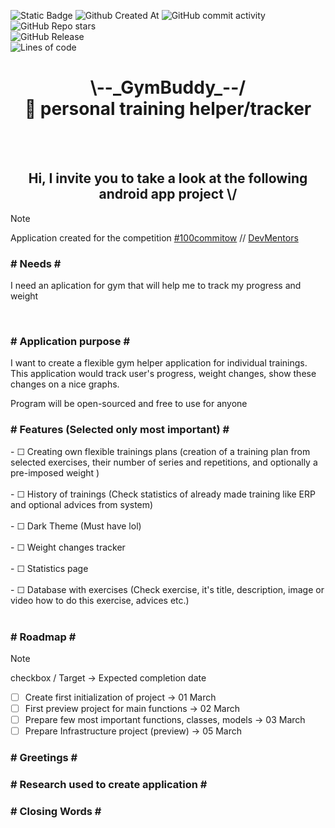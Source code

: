 ![Static Badge](https://img.shields.io/badge/Technology-Kotlin-8A2BE2) 
![Github Created At](https://img.shields.io/github/created-at/Lewan24/GymBuddy)
![GitHub commit activity](https://img.shields.io/github/commit-activity/w/Lewan24/GymBuddy)
![GitHub Repo stars](https://img.shields.io/github/stars/Lewan24/GymBuddy) <br>
![GitHub Release](https://img.shields.io/github/v/release/Lewan24/GymBuddy)<br>
![Lines of code](https://img.shields.io/tokei/lines/github/Lewan24/GymBuddy)

<h1 align="center">\--_GymBuddy_--/<br>&#x1F4F2; personal training helper/tracker</h1>

<br><br>

<h2 align="center">Hi, I invite you to take a look at the following android app project \/</h2>

> [!NOTE]
> <p align="left">Application created for the competition <a href="https://100commitow.pl">#100commitow</a> // <a href="https://devmentors.io/">DevMentors</a></p>

<h3 align="left"># Needs #</h3>
<p align="left">I need an aplication for gym that will help me to track my progress and weight</p>

<br>

<h3 align="left"># Application purpose #</h3>
<p align="left">I want to create a flexible gym helper application for individual trainings.<br>This application would track user's progress, weight changes, show these changes on a nice graphs.</p>
<p align="left">Program will be open-sourced and free to use for anyone</p>

<h3 align="left"># Features (Selected only most important) #</h3>
<!-- &#x2610; checkbox empty
     &#x2705; checkbox full green
-->
- &#x2610; Creating own flexible trainings plans (creation of a training plan from selected exercises, their number of series and repetitions, and optionally a pre-imposed weight )<br><br>
- &#x2610; History of trainings (Check statistics of already made training like ERP and optional advices from system)<br><br>
- &#x2610; Dark Theme (Must have lol)<br><br>
- &#x2610; Weight changes tracker<br><br>
- &#x2610; Statistics page<br><br>
- &#x2610; Database with exercises (Check exercise, it's title, description, image or video how to do this exercise, advices etc.)<br><br>

<h3 align="left"># Roadmap #</h3>

> [!NOTE]
> <p>checkbox / Target → Expected completion date</p>
<!-- &#x2610; checkbox empty
     &#x2705; checkbox full green
-->
- &#x2610; Create first initialization of project → 01 March<br>
- &#x2610; First preview project for main functions → 02 March<br>
- &#x2610; Prepare few most important functions, classes, models → 03 March<br>
- &#x2610; Prepare Infrastructure project (preview) → 05 March<br>

<h3 align="left"># Greetings #</h3>

<h3 align="left"># Research used to create application #</h3>

<h3 align="left"># Closing Words #</h3>
